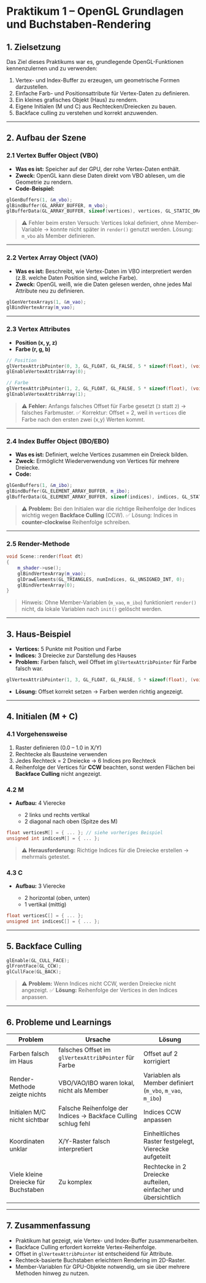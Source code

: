 
# Praktikum 1 – OpenGL Grundlagen und Buchstaben-Rendering

## 1. Zielsetzung

Das Ziel dieses Praktikums war es, grundlegende OpenGL-Funktionen kennenzulernen und zu verwenden:

1. Vertex- und Index-Buffer zu erzeugen, um geometrische Formen darzustellen.
2. Einfache Farb- und Positionsattribute für Vertex-Daten zu definieren.
3. Ein kleines grafisches Objekt (Haus) zu rendern.
4. Eigene Initialen (M und C) aus Rechtecken/Dreiecken zu bauen.
5. Backface culling zu verstehen und korrekt anzuwenden.

---

## 2. Aufbau der Szene

### 2.1 Vertex Buffer Object (VBO)

* **Was es ist:** Speicher auf der GPU, der rohe Vertex-Daten enthält.
* **Zweck:** OpenGL kann diese Daten direkt vom VBO ablesen, um die Geometrie zu rendern.
* **Code-Beispiel:**

```cpp
glGenBuffers(1, &m_vbo);
glBindBuffer(GL_ARRAY_BUFFER, m_vbo);
glBufferData(GL_ARRAY_BUFFER, sizeof(vertices), vertices, GL_STATIC_DRAW);
```

> ⚠️ Fehler beim ersten Versuch: Vertices lokal definiert, ohne Member-Variable → konnte nicht später in `render()` genutzt werden. Lösung: `m_vbo` als Member definieren.

---

### 2.2 Vertex Array Object (VAO)

* **Was es ist:** Beschreibt, wie Vertex-Daten im VBO interpretiert werden (z.B. welche Daten Position sind, welche Farbe).
* **Zweck:** OpenGL weiß, wie die Daten gelesen werden, ohne jedes Mal Attribute neu zu definieren.

```cpp
glGenVertexArrays(1, &m_vao);
glBindVertexArray(m_vao);
```

---

### 2.3 Vertex Attributes

* **Position (x, y, z)**
* **Farbe (r, g, b)**

```cpp
// Position
glVertexAttribPointer(0, 3, GL_FLOAT, GL_FALSE, 5 * sizeof(float), (void*)0);
glEnableVertexAttribArray(0);

// Farbe
glVertexAttribPointer(1, 2, GL_FLOAT, GL_FALSE, 5 * sizeof(float), (void*)(3 * sizeof(float)));
glEnableVertexAttribArray(1);
```

> ⚠️ **Fehler:** Anfangs falsches Offset für Farbe gesetzt (`3` statt `2`) → falsches Farbmuster.
> ✅ Korrektur: Offset = 2, weil in `vertices` die Farbe nach den ersten zwei (x,y) Werten kommt.

---

### 2.4 Index Buffer Object (IBO/EBO)

* **Was es ist:** Definiert, welche Vertices zusammen ein Dreieck bilden.
* **Zweck:** Ermöglicht Wiederverwendung von Vertices für mehrere Dreiecke.
* **Code:**

```cpp
glGenBuffers(1, &m_ibo);
glBindBuffer(GL_ELEMENT_ARRAY_BUFFER, m_ibo);
glBufferData(GL_ELEMENT_ARRAY_BUFFER, sizeof(indices), indices, GL_STATIC_DRAW);
```

> ⚠️ **Problem:** Bei den Initialen war die richtige Reihenfolge der Indices wichtig wegen **Backface Culling** (CCW).
> ✅ Lösung: Indices in **counter-clockwise** Reihenfolge schreiben.

---

### 2.5 Render-Methode

```cpp
void Scene::render(float dt)
{
    m_shader->use();
    glBindVertexArray(m_vao);
    glDrawElements(GL_TRIANGLES, numIndices, GL_UNSIGNED_INT, 0);
    glBindVertexArray(0);
}
```

> Hinweis: Ohne Member-Variablen (`m_vao`, `m_ibo`) funktioniert `render()` nicht, da lokale Variablen nach `init()` gelöscht werden.

---

## 3. Haus-Beispiel

* **Vertices:** 5 Punkte mit Position und Farbe
* **Indices:** 3 Dreiecke zur Darstellung des Hauses
* **Problem:** Farben falsch, weil Offset im `glVertexAttribPointer` für Farbe falsch war.

```cpp
glVertexAttribPointer(1, 3, GL_FLOAT, GL_FALSE, 5 * sizeof(float), (void*)(2 * sizeof(float)));
```

* **Lösung:** Offset korrekt setzen → Farben werden richtig angezeigt.

---

## 4. Initialen (M + C)

### 4.1 Vorgehensweise

1. Raster definieren (0.0 – 1.0 in X/Y)
2. Rechtecke als Bausteine verwenden
3. Jedes Rechteck = 2 Dreiecke → 6 Indices pro Rechteck
4. Reihenfolge der Vertices für **CCW** beachten, sonst werden Flächen bei **Backface Culling** nicht angezeigt.

### 4.2 M

* **Aufbau:** 4 Vierecke

    * 2 links und rechts vertikal
    * 2 diagonal nach oben (Spitze des M)

```cpp
float verticesM[] = { ... }; // siehe vorheriges Beispiel
unsigned int indicesM[] = { ... };
```

> ⚠️ **Herausforderung:** Richtige Indices für die Dreiecke erstellen → mehrmals getestet.

### 4.3 C

* **Aufbau:** 3 Vierecke

    * 2 horizontal (oben, unten)
    * 1 vertikal (mittig)

```cpp
float verticesC[] = { ... };
unsigned int indicesC[] = { ... };
```

---

## 5. Backface Culling

```cpp
glEnable(GL_CULL_FACE);
glFrontFace(GL_CCW);
glCullFace(GL_BACK);
```

> ⚠️ **Problem:** Wenn Indices nicht CCW, werden Dreiecke nicht angezeigt.
> ✅ **Lösung:** Reihenfolge der Vertices in den Indices anpassen.

---

## 6. Probleme und Learnings

| Problem                              | Ursache                                                        | Lösung                                                         |
| ------------------------------------ | -------------------------------------------------------------- | -------------------------------------------------------------- |
| Farben falsch im Haus                | falsches Offset im `glVertexAttribPointer` für Farbe           | Offset auf 2 korrigiert                                        |
| Render-Methode zeigte nichts         | VBO/VAO/IBO waren lokal, nicht als Member                      | Variablen als Member definiert (`m_vbo`, `m_vao`, `m_ibo`)     |
| Initialen M/C nicht sichtbar         | Falsche Reihenfolge der Indices → Backface Culling schlug fehl | Indices CCW anpassen                                           |
| Koordinaten unklar                   | X/Y-Raster falsch interpretiert                                | Einheitliches Raster festgelegt, Vierecke aufgeteilt           |
| Viele kleine Dreiecke für Buchstaben | Zu komplex                                                     | Rechtecke in 2 Dreiecke aufteilen, einfacher und übersichtlich |

---

## 7. Zusammenfassung

* Praktikum hat gezeigt, wie Vertex- und Index-Buffer zusammenarbeiten.
* Backface Culling erfordert korrekte Vertex-Reihenfolge.
* Offset in `glVertexAttribPointer` ist entscheidend für Attribute.
* Rechteck-basierte Buchstaben erleichtern Rendering im 2D-Raster.
* Member-Variablen für GPU-Objekte notwendig, um sie über mehrere Methoden hinweg zu nutzen.

